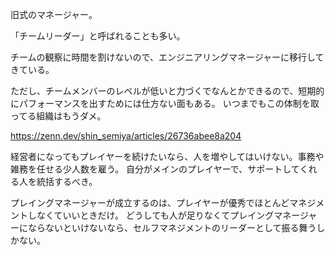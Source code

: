 旧式のマネージャー。

「チームリーダー」と呼ばれることも多い。

チームの観察に時間を割けないので、エンジニアリングマネージャーに移行してきている。

ただし、チームメンバーのレベルが低いと力づくでなんとかできるので、短期的にパフォーマンスを出すためには仕方ない面もある。
いつまでもこの体制を取ってる組織はもうダメ。

https://zenn.dev/shin_semiya/articles/26736abee8a204

経営者になってもプレイヤーを続けたいなら、人を増やしてはいけない。事務や雑務を任せる少人数を雇う。
自分がメインのプレイヤーで、サポートしてくれる人を統括するべき。

プレイングマネージャーが成立するのは、プレイヤーが優秀でほとんどマネジメントしなくていいときだけ。
どうしても人が足りなくてプレイングマネージャーにならないといけないなら、セルフマネジメントのリーダーとして振る舞うしかない。

